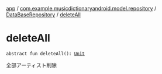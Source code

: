 [app](../../index.md) / [com.example.musicdictionaryandroid.model.repository](../index.md) / [DataBaseRepository](index.md) / [deleteAll](./delete-all.md)

# deleteAll

`abstract fun deleteAll(): `[`Unit`](https://kotlinlang.org/api/latest/jvm/stdlib/kotlin/-unit/index.html)

全部アーティスト削除

